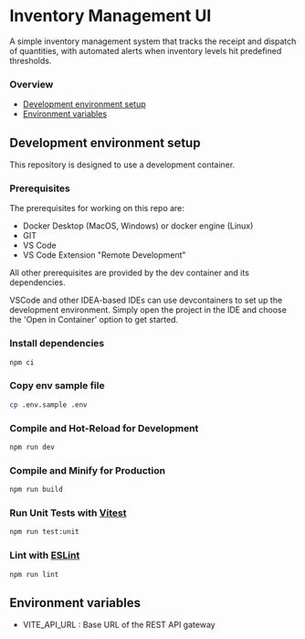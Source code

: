 # Inventory Management UI

A simple inventory management system that tracks the receipt and dispatch of quantities, with automated alerts when inventory levels hit predefined thresholds.

### Overview
* [Development environment setup](#development-environment-setup)
* [Environment variables](#environment-variables)

## Development environment setup

This repository is designed to use a development container.

### Prerequisites

The prerequisites for working on this repo are:

-   Docker Desktop (MacOS, Windows) or docker engine (Linux)
-   GIT
-   VS Code
-   VS Code Extension "Remote Development"

All other prerequisites are provided by the dev container and its dependencies.

VSCode and other IDEA-based IDEs can use devcontainers to set up the development environment. Simply open the project in the IDE and choose the 'Open in Container' option to get started.

### Install dependencies

```bash
npm ci
```

### Copy env sample file

```bash
cp .env.sample .env
```

### Compile and Hot-Reload for Development

```sh
npm run dev
```

### Compile and Minify for Production

```sh
npm run build
```

### Run Unit Tests with [Vitest](https://vitest.dev/)

```sh
npm run test:unit
```

### Lint with [ESLint](https://eslint.org/)

```sh
npm run lint
```

## Environment variables

* VITE_API_URL : Base URL of the REST API gateway